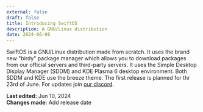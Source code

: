 ```yaml
---
external: false
draft: false
title: Introducing SwiftOS
description: A GNU/Linux distribution 
date: 2024-06-08
---
```


SwiftOS is a GNU/Linux distribution made from scratch. It uses the brand new "birdy" package manager which allows you to download packages from our official servers and third-party servers. It uses the Simple Desktop Display Manager (SDDM) and KDE Plasma 6 desktop environment. Both SDDM and KDE use the breeze theme. The first release is planned for thr 23rd of June. For updates join [our discord](https://discord.com/invite/4FttcHHHM7).

**Last edited:** Jun 10, 2024\
**Changes made:** Add release date

